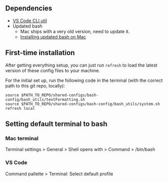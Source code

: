 ## Dependencies

- [VS Code CLI util](https://code.visualstudio.com/docs/setup/mac)
- Updated bash
  - Mac ships with a very old version, need to update it.
  - [Installing updated bash on Mac](https://itnext.io/upgrading-bash-on-macos-7138bd1066ba)

## First-time installation

After getting everything setup, you can just run `refresh` to load the latest version of these config files to your machine.

For the initial set up, run the following code in the terminal (with the correct path to this git repo, locally):

```
source $PATH_TO_REPO/shared-configs/bash-config/bash_utils/textFormatting.sh
source $PATH_TO_REPO/shared-configs/bash-config/bash_utils/system.sh
refresh local
```

## Setting default terminal to bash

### Mac terminal

Terminal settings > General > Shell opens with > Command > /bin/bash

### VS Code

Command pallette > Terminal: Select default profile
